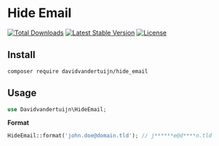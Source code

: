 # Hide Email

<a href="https://packagist.org/packages/davidvandertuijn/hide_email"><img src="https://poser.pugx.org/davidvandertuijn/hide_email/d/total.svg" alt="Total Downloads"></a>
<a href="https://packagist.org/packages/davidvandertuijn/hide_email"><img src="https://poser.pugx.org/davidvandertuijn/hide_email/v/stable.svg" alt="Latest Stable Version"></a>
<a href="https://packagist.org/packages/davidvandertuijn/hide_email"><img src="https://poser.pugx.org/davidvandertuijn/hide_email/license.svg" alt="License"></a>

## Install

```
composer require davidvandertuijn/hide_email
```
## Usage

```php
use Davidvandertuijn\HideEmail;
```

**Format**
```php
HideEmail::format('john.doe@domain.tld'); // j******e@d****n.tld
```
